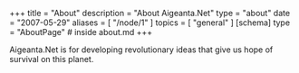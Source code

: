 +++
title = "About"
description = "About Aigeanta.Net"
type = "about"
date = "2007-05-29"
aliases = [ "/node/1" ]
topics = [ "general" ]
[schema]
  type = "AboutPage" # inside about.md
+++

Aigeanta.Net is for developing revolutionary ideas that give us hope of survival on this planet.